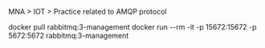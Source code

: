 MNA > IOT > Practice related to AMQP protocol

docker pull rabbitmq:3-management
docker run --rm -it -p 15672:15672 -p 5672:5672 rabbitmq:3-management
